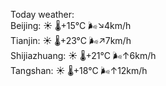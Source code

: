 Today weather:  
Beijing: ☀️   🌡️+15°C 🌬️↘4km/h  
Tianjin: ☀️   🌡️+23°C 🌬️↗7km/h  
Shijiazhuang: ☀️   🌡️+21°C 🌬️↑6km/h  
Tangshan: ☀️   🌡️+18°C 🌬️↑12km/h  
